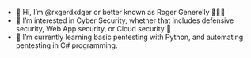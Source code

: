 - 👋 Hi, I’m @rxgerdxdger or better known as Roger Generelly 👨🏼‍💻
- 👀 I’m interested in Cyber Security, whether that includes defensive security, Web App security, or  Cloud security 🔐
- 🌱 I’m currently learning basic pentesting with Python, and automating pentesting in C# programming.
<!---
rxgerdxdger/rxgerdxdger is a ✨ special ✨ repository because its `README.md` (this file) appears on your GitHub profile.
You can click the Preview link to take a look at your changes.
--->
